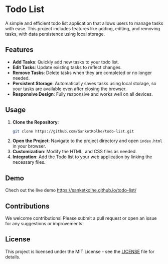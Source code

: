 # Todo List

A simple and efficient todo list application that allows users to manage tasks with ease. This project includes features like adding, editing, and removing tasks, with data persistence using local storage.

## Features

- **Add Tasks**: Quickly add new tasks to your todo list.
- **Edit Tasks**: Update existing tasks to reflect changes.
- **Remove Tasks**: Delete tasks when they are completed or no longer needed.
- **Persistent Storage**: Automatically saves tasks using local storage, so your tasks are available even after closing the browser.
- **Responsive Design**: Fully responsive and works well on all devices.

## Usage

1. **Clone the Repository**:
   ```bash
   git clone https://github.com/SanketKolhe/todo-list.git
   ```
2. **Open the Project**: Navigate to the project directory and open `index.html` in your browser.
3. **Customization**: Modify the HTML, and CSS files as needed.
4. **Integration**: Add the Todo list to your web application by linking the necessary files.

## Demo

Chech out the live demo https://sanketkolhe.github.io/todo-list/

## Contributions

We welcome contributions! Please submit a pull request or open an issue for any suggestions or improvements.

## License

This project is licensed under the MIT License - see the [LICENSE](LICENSE) file for details.
